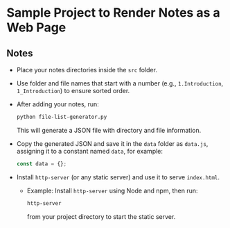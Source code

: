 # Sample Project to Render Notes as a Web Page

## Notes

- Place your notes directories inside the `src` folder.
- Use folder and file names that start with a number (e.g., `1.Introduction`, `1_Introduction`) to ensure sorted order.
- After adding your notes, run:

    ```bash
    python file-list-generator.py
    ```

    This will generate a JSON file with directory and file information.

- Copy the generated JSON and save it in the `data` folder as `data.js`, assigning it to a constant named `data`, for example:

    ```javascript
    const data = {};
    ```

- Install `http-server` (or any static server) and use it to serve `index.html`.

    - Example: Install `http-server` using Node and npm, then run:

        ```bash
        http-server
        ```

      from your project directory to start the static server.
